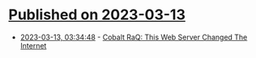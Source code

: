 # [Published on 2023-03-13](index.md)

* [2023-03-13, 03:34:48](https://lobste.rs/s/bvqtad/cobalt_raq_this_web_server_changed) - [Cobalt RaQ:  This Web Server Changed The Internet](https://www.youtube.com/watch?v=PJ6AvtV3Ya4)
